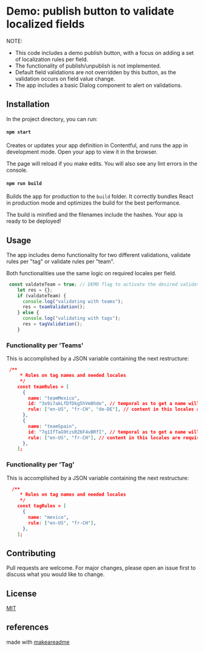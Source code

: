 # Demo: publish button to validate localized fields

NOTE: 
* This code includes a demo publish button, with a focus on adding a set of localization rules per field.
* The functionality of publish/unpublish is not implemented.
* Default field validations are not overridden by this button, as the validation occurs on field value change.
* The app includes a basic Dialog component to alert on validations.

## Installation

In the project directory, you can run:

#### `npm start`

Creates or updates your app definition in Contentful, and runs the app in development mode.
Open your app to view it in the browser.

The page will reload if you make edits.
You will also see any lint errors in the console.

#### `npm run build`

Builds the app for production to the `build` folder.
It correctly bundles React in production mode and optimizes the build for the best performance.

The build is minified and the filenames include the hashes.
Your app is ready to be deployed!


## Usage

The app includes demo functionality for two different validations, validate rules per "tag" or validate rules per "team".

Both functionalities use the same logic on required locales per field.

```javascript
 const valdateTeam = true; // DEMO flag to activate the desired validation function
    let res = {};
    if (valdateTeam) {
      console.log("validating with teams");
      res = teamValidation();
    } else {
      console.log("validating with tags");
      res = tagValidation();
    }
```

### Functionality per 'Teams'

This is accomplished by a JSON variable containing the next restructure:

```json
 /**
     * Rules on tag names and needed locales
     */
    const teamRules = [
      {
        name: "teamMexico",
        id: "3o9i7akLfDfDkg5hVm0hde", // temporal as to get a name will require an extra query
        rule: ["en-US", "fr-CH", "de-DE"], // content in this locales are required
      },
      {
        name: "teamSpain",
        id: "7q1IfTaG9tzsRZ6F4vBRfI", // temporal as to get a name will require an extra query
        rule: ["en-US", "fr-CH"], // content in this locales are required
      },
    ];
```

### Functionality per 'Tag'

This is accomplished by a JSON variable containing the next restructure:

```json
  /**
     * Rules on tag names and needed locales
     */
    const tagRules = [
      {
        name: "mexico",
        rule: ["en-US", "fr-CH"],
      },
    ];
```

## Contributing
Pull requests are welcome. For major changes, please open an issue first to discuss what you would like to change.


## License
[MIT](https://choosealicense.com/licenses/mit/)

## references
made with [makeareadme](https://www.makeareadme.com/)
